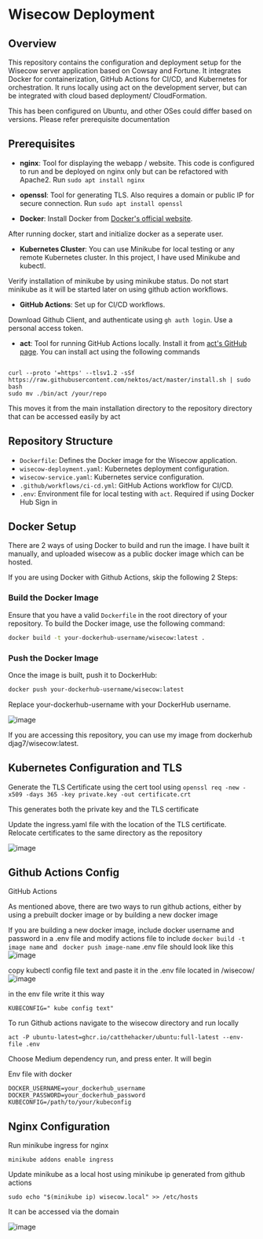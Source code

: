 # Wisecow Deployment

## Overview
This repository contains the configuration and deployment setup for the Wisecow server application based on Cowsay and Fortune. It integrates Docker for containerization, GitHub Actions for CI/CD, and Kubernetes for orchestration. It runs locally using act on the development server, but can be integrated with cloud based deployment/ CloudFormation.

This has been configured on Ubuntu, and other OSes could differ based on versions. Please refer prerequisite documentation

## Prerequisites


* **nginx**: Tool for displaying the webapp / website. This code is configured to run and be deployed on nginx only but can be refactored with Apache2. Run ``` sudo apt install nginx ```

* **openssl**: Tool for generating TLS. Also requires a domain or public IP for secure connection. Run ``` sudo apt install openssl ```

* **Docker**: Install Docker from [Docker's official website](https://www.docker.com/get-started).

After running docker, start and initialize docker as a seperate user.

* **Kubernetes Cluster**: You can use Minikube for local testing or any remote Kubernetes cluster. In this project, I have used Minikube and kubectl.

Verify installation of minikube by using minikube status. Do not start minikube as it will be started later on using github action workflows.

* **GitHub Actions**: Set up for CI/CD workflows.

Download Github Client, and authenticate using ``` gh auth login ```. Use a personal access token.

* **act**: Tool for running GitHub Actions locally. Install it from [act's GitHub page](https://github.com/nektos/act). 
You can install act using the following commands

```terminal

curl --proto '=https' --tlsv1.2 -sSf https://raw.githubusercontent.com/nektos/act/master/install.sh | sudo bash
sudo mv ./bin/act /your/repo
```
This moves it from the main installation directory to the repository directory that can be accessed easily by act

## Repository Structure

* `Dockerfile`: Defines the Docker image for the Wisecow application.
* `wisecow-deployment.yaml`: Kubernetes deployment configuration.
* `wisecow-service.yaml`: Kubernetes service configuration.
* `.github/workflows/ci-cd.yml`: GitHub Actions workflow for CI/CD.
* `.env`: Environment file for local testing with `act`. Required if using Docker Hub Sign in

## Docker Setup


There are 2 ways of using Docker to build and run the image. I have built it manually, and uploaded wisecow as a public docker image which can be hosted.

If you are using Docker with Github Actions, skip the following 2 Steps:


### Build the Docker Image

Ensure that you have a valid `Dockerfile` in the root directory of your repository. To build the Docker image, use the following command:

```bash
docker build -t your-dockerhub-username/wisecow:latest .
```

### Push the Docker Image
Once the image is built, push it to DockerHub:

```bash
docker push your-dockerhub-username/wisecow:latest
```

Replace your-dockerhub-username with your DockerHub username.


![image](https://github.com/user-attachments/assets/5e524eef-5c1b-4402-a69c-3c824175b6e1)

If you are accessing this repository, you can use my image from dockerhub djag7/wisecow:latest.

## Kubernetes Configuration and TLS

Generate the TLS Certificate using the cert tool using ``` openssl req -new -x509 -days 365 -key private.key -out certificate.crt ```

This generates both the private key and the TLS certificate


Update the ingress.yaml file with the location of the TLS certificate. Relocate certificates to the same directory as the repository

![image](https://github.com/user-attachments/assets/7119213a-e69c-4a77-b592-aed4e4681a34)


## Github Actions Config

GitHub Actions

As mentioned above, there are two ways to run github actions, either by using a prebuilt docker image or by building a new docker image

If you are building a new docker image, include docker username and password in a .env file and modify actions file to include ``` docker build -t image name ``` and ``` docker push image-name```
.env file should look like this
![image](https://github.com/user-attachments/assets/dc10e16e-e9b0-45e3-a8d4-e10f1d5c6f1a)

copy kubectl config file text and paste it in the .env file located in /wisecow/
![image](https://github.com/user-attachments/assets/4fe275d1-1255-46ca-8dc8-c2eca9f220ae)

in the env file write it this way

```env
KUBECONFIG=" kube config text"
```

To run Github actions navigate to the wisecow directory and run locally

```terminal
act -P ubuntu-latest=ghcr.io/catthehacker/ubuntu:full-latest --env-file .env
```

Choose Medium dependency run, and press enter. It will begin

Env file with docker
```env
DOCKER_USERNAME=your_dockerhub_username
DOCKER_PASSWORD=your_dockerhub_password
KUBECONFIG=/path/to/your/kubeconfig
```

## Nginx Configuration

Run minikube ingress for nginx 

``` minikube addons enable ingress ```

Update minikube as a local host using minikube ip generated from github actions

```sudo echo "$(minikube ip) wisecow.local" >> /etc/hosts```

It can be accessed via the domain

![image](https://github.com/user-attachments/assets/a1176334-f897-4c8c-87c2-4a85bd6fac01)





